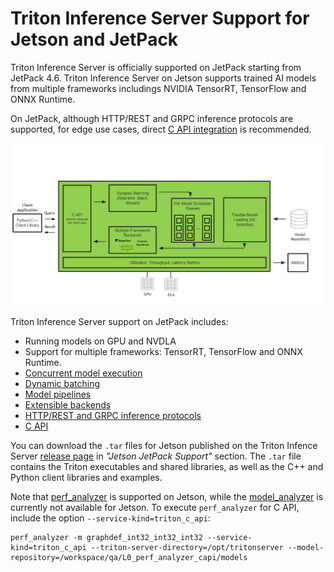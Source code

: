 <!--
# Copyright 2021, NVIDIA CORPORATION & AFFILIATES. All rights reserved.
#
# Redistribution and use in source and binary forms, with or without
# modification, are permitted provided that the following conditions
# are met:
#  * Redistributions of source code must retain the above copyright
#    notice, this list of conditions and the following disclaimer.
#  * Redistributions in binary form must reproduce the above copyright
#    notice, this list of conditions and the following disclaimer in the
#    documentation and/or other materials provided with the distribution.
#  * Neither the name of NVIDIA CORPORATION nor the names of its
#    contributors may be used to endorse or promote products derived
#    from this software without specific prior written permission.
#
# THIS SOFTWARE IS PROVIDED BY THE COPYRIGHT HOLDERS ``AS IS'' AND ANY
# EXPRESS OR IMPLIED WARRANTIES, INCLUDING, BUT NOT LIMITED TO, THE
# IMPLIED WARRANTIES OF MERCHANTABILITY AND FITNESS FOR A PARTICULAR
# PURPOSE ARE DISCLAIMED.  IN NO EVENT SHALL THE COPYRIGHT OWNER OR
# CONTRIBUTORS BE LIABLE FOR ANY DIRECT, INDIRECT, INCIDENTAL, SPECIAL,
# EXEMPLARY, OR CONSEQUENTIAL DAMAGES (INCLUDING, BUT NOT LIMITED TO,
# PROCUREMENT OF SUBSTITUTE GOODS OR SERVICES; LOSS OF USE, DATA, OR
# PROFITS; OR BUSINESS INTERRUPTION) HOWEVER CAUSED AND ON ANY THEORY
# OF LIABILITY, WHETHER IN CONTRACT, STRICT LIABILITY, OR TORT
# (INCLUDING NEGLIGENCE OR OTHERWISE) ARISING IN ANY WAY OUT OF THE USE
# OF THIS SOFTWARE, EVEN IF ADVISED OF THE POSSIBILITY OF SUCH DAMAGE.
-->

# Triton Inference Server Support for Jetson and JetPack

Triton Inference Server is officially supported on JetPack starting from JetPack 4.6. Triton Inference Server on Jetson supports trained AI models from multiple frameworks includings NVIDIA TensorRT, TensorFlow and ONNX Runtime.

On JetPack, although HTTP/REST and GRPC inference protocols are supported, for edge use cases, direct [C API integration](https://github.com/triton-inference-server/server/blob/main/docs/inference_protocols.md#c-api) is recommended.

![Triton on Jetson Diagram](images/triton_on_jetson.png)

Triton Inference Server support on JetPack includes:

* Running models on GPU and NVDLA
* Support for multiple frameworks: TensorRT, TensorFlow and ONNX Runtime.
* [Concurrent model execution](docs/architecture.md#concurrent-model-execution)
* [Dynamic batching](docs/architecture.md#models-and-schedulers)
* [Model pipelines](docs/architecture.md#ensemble-models)
* [Extensible backends](https://github.com/triton-inference-server/backend)
* [HTTP/REST and GRPC inference protocols](docs/inference_protocols.md)
* [C API](docs/inference_protocols.md#c-api)

You can download the `.tar` files for Jetson published on the Triton Infence Server [release page](https://github.com/triton-inference-server/server/releases/) in _"Jetson JetPack Support"_ section. The `.tar` file contains the Triton executables and shared libraries, as well as the C++ and Python client libraries and examples.

Note that [perf_analyzer](perf_analyzer.md) is supported on Jetson, while the [model_analyzer](model_analyzer.md) is currently not available for Jetson. To execute `perf_analyzer` for C API, include the option `--service-kind=triton_c_api`: 

```shell
perf_analyzer -m graphdef_int32_int32_int32 --service-kind=triton_c_api --triton-server-directory=/opt/tritonserver --model-repository=/workspace/qa/L0_perf_analyzer_capi/models
```